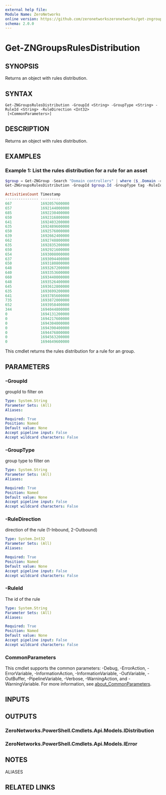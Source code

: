 ```yaml
---
external help file:
Module Name: ZeroNetworks
online version: https://github.com/zeronetworkszeronetworks/get-zngroupsrulesdistribution
schema: 2.0.0
---
```


# Get-ZNGroupsRulesDistribution

## SYNOPSIS
Returns an object with rules distribution.

## SYNTAX

```
Get-ZNGroupsRulesDistribution -GroupId <String> -GroupType <String> -RuleId <String> -RuleDirection <Int32>
 [<CommonParameters>]
```

## DESCRIPTION
Returns an object with rules distribution.

## EXAMPLES

### Example 1: List the rules distribution for a rule for an asset
```powershell
$group = Get-ZNGroup -Search "Domain controllers" | where {$_.Domain -eq "tag"}
Get-ZNGroupsRulesDistribution -GroupId $group.Id -GroupType tag -RuleId 6764bd86-f3c6-4949-a827-64e1499b1b86 -RuleDirection 1

ActivitiesCount Timestamp
--------------- ---------
667             1692057600000
657             1692144000000
685             1692230400000
650             1692316800000
641             1692403200000
635             1692489600000
650             1692576000000
639             1692662400000
662             1692748800000
635             1692835200000
650             1692921600000
654             1693008000000
637             1693094400000
650             1693180800000
648             1693267200000
640             1693353600000
660             1693440000000
648             1693526400000
645             1693612800000
635             1693699200000
641             1693785600000
735             1693872000000
652             1693958400000
344             1694044800000
0               1694131200000
0               1694217600000
0               1694304000000
0               1694390400000
0               1694476800000
0               1694563200000
0               1694649600000
```

This cmdlet returns the rules distribution for a rule for an group.

## PARAMETERS

### -GroupId
groupId to filter on

```yaml
Type: System.String
Parameter Sets: (All)
Aliases:

Required: True
Position: Named
Default value: None
Accept pipeline input: False
Accept wildcard characters: False
```

### -GroupType
group type to filter on

```yaml
Type: System.String
Parameter Sets: (All)
Aliases:

Required: True
Position: Named
Default value: None
Accept pipeline input: False
Accept wildcard characters: False
```

### -RuleDirection
direction of the rule (1-Inbound, 2-Outbound)

```yaml
Type: System.Int32
Parameter Sets: (All)
Aliases:

Required: True
Position: Named
Default value: None
Accept pipeline input: False
Accept wildcard characters: False
```

### -RuleId
The id of the rule

```yaml
Type: System.String
Parameter Sets: (All)
Aliases:

Required: True
Position: Named
Default value: None
Accept pipeline input: False
Accept wildcard characters: False
```

### CommonParameters
This cmdlet supports the common parameters: -Debug, -ErrorAction, -ErrorVariable, -InformationAction, -InformationVariable, -OutVariable, -OutBuffer, -PipelineVariable, -Verbose, -WarningAction, and -WarningVariable. For more information, see [about_CommonParameters](http://go.microsoft.com/fwlink/?LinkID=113216).

## INPUTS

## OUTPUTS

### ZeroNetworks.PowerShell.Cmdlets.Api.Models.IDistribution

### ZeroNetworks.PowerShell.Cmdlets.Api.Models.IError

## NOTES

ALIASES

## RELATED LINKS

